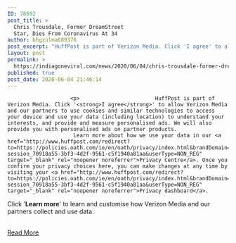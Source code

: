 ```yaml
---
ID: 78692
post_title: >
  Chris Trousdale, Former DreamStreet
  Star, Dies From Coronavirus At 34
author: bhgzulma689376
post_excerpt: "HuffPost is part of Verizon Media. Click 'I agree' to allow Verizon Media and our partners to use cookies and similar technologies to access your device and use your data (including location) to understand your interests, and provide and measure personalised ads. We will also provide you with personalised ads on partner products. Learn more&hellip;"
layout: post
permalink: >
  https://indiagoneviral.com/news/2020/06/04/chris-trousdale-former-dreamstreet-star-dies-from-coronavirus-at-34/78692/bhgzulma689376/
published: true
post_date: 2020-06-04 21:46:14
---
```

<div id="consent-text">


                        <p>                        HuffPost is part of Verizon Media. Click '<strong>I agree</strong>' to allow Verizon Media and our partners to use cookies and similar technologies to access your device and use your data (including location) to understand your interests, and provide and measure personalised ads. We will also provide you with personalised ads on partner products.
                         Learn more about how we use your data in our <a href="http://www.huffpost.com/redirect?to=https://policies.oath.com/ie/en/oath/privacy/index.html&brandDomain=www.huffingtonpost.co.uk&brandId=9c5v7stfdi6o0&tos=eu&step=eu_singlepage&sessionId=1_cc-session_70918a55-3bf3-4d2f-9561-c5f1940a81aa&userType=NON_REG" target="_blank" rel="noopener noreferrer">Privacy Centre</a>. Once you confirm your privacy choices here, you can make changes at any time by visiting your <a href="http://www.huffpost.com/redirect?to=https://policies.oath.com/ie/en/oath/privacy/index.html&brandDomain=www.huffingtonpost.co.uk&brandId=9c5v7stfdi6o0&tos=eu&step=eu_singlepage&sessionId=1_cc-session_70918a55-3bf3-4d2f-9561-c5f1940a81aa&userType=NON_REG" target="_blank" rel="noopener noreferrer">Privacy dashboard</a>.
</p>
                        <p>                        Click '<strong>Learn more</strong>' to learn and customise how Verizon Media and our partners collect and use data.
</p>
                            </div><br/><a href="https://www.huffpost.com/entry/chris-trousdale-dies-coronavirus-dreamstreet_n_5ed8cd14c5b697d299e576dd" class="button purchase" rel="nofollow noopener noreferrer" target="_blank">Read More</a>